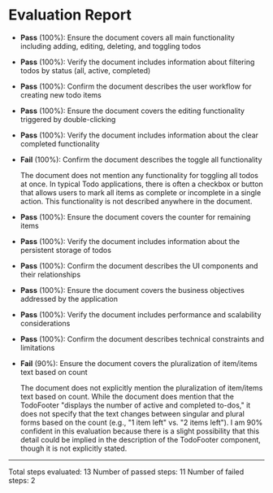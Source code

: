 # Evaluation Report

- **Pass** (100%): Ensure the document covers all main functionality including adding, editing, deleting, and toggling todos
- **Pass** (100%): Verify the document includes information about filtering todos by status (all, active, completed)
- **Pass** (100%): Confirm the document describes the user workflow for creating new todo items
- **Pass** (100%): Ensure the document covers the editing functionality triggered by double-clicking
- **Pass** (100%): Verify the document includes information about the clear completed functionality
- **Fail** (100%): Confirm the document describes the toggle all functionality

  The document does not mention any functionality for toggling all todos at once. In typical Todo applications, there is often a checkbox or button that allows users to mark all items as complete or incomplete in a single action. This functionality is not described anywhere in the document.

- **Pass** (100%): Ensure the document covers the counter for remaining items
- **Pass** (100%): Verify the document includes information about the persistent storage of todos
- **Pass** (100%): Confirm the document describes the UI components and their relationships
- **Pass** (100%): Ensure the document covers the business objectives addressed by the application
- **Pass** (100%): Verify the document includes performance and scalability considerations
- **Pass** (100%): Confirm the document describes technical constraints and limitations
- **Fail** (90%): Ensure the document covers the pluralization of item/items text based on count

  The document does not explicitly mention the pluralization of item/items text based on count. While the document does mention that the TodoFooter "displays the number of active and completed to-dos," it does not specify that the text changes between singular and plural forms based on the count (e.g., "1 item left" vs. "2 items left"). I am 90% confident in this evaluation because there is a slight possibility that this detail could be implied in the description of the TodoFooter component, though it is not explicitly stated.

---

Total steps evaluated: 13
Number of passed steps: 11
Number of failed steps: 2